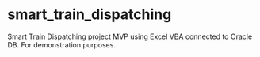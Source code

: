 # smart_train_dispatching
Smart Train Dispatching project MVP using Excel VBA connected to Oracle DB. For demonstration purposes.
